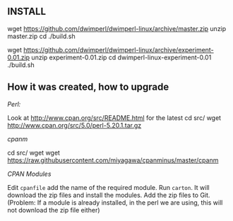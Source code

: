 
INSTALL
--------

wget https://github.com/dwimperl/dwimperl-linux/archive/master.zip
unzip master.zip
cd 
./build.sh


wget https://github.com/dwimperl/dwimperl-linux/archive/experiment-0.01.zip
unzip experiment-0.01.zip
cd dwimperl-linux-experiment-0.01
./build.sh


How it was created, how to upgrade
----------------------------------


*Perl:*

Look at http://www.cpan.org/src/README.html for the latest
cd src/
wget http://www.cpan.org/src/5.0/perl-5.20.1.tar.gz


*cpanm*

cd src/
wget wget https://raw.githubusercontent.com/miyagawa/cpanminus/master/cpanm


*CPAN Modules*

Edit ```cpanfile``` add the name of the required module.
Run ```carton```. It will download the zip files and install the modules.
Add the zip files to Git.
(Problem: If a module is already installed, in the perl we are using, this will not download the zip file either)



